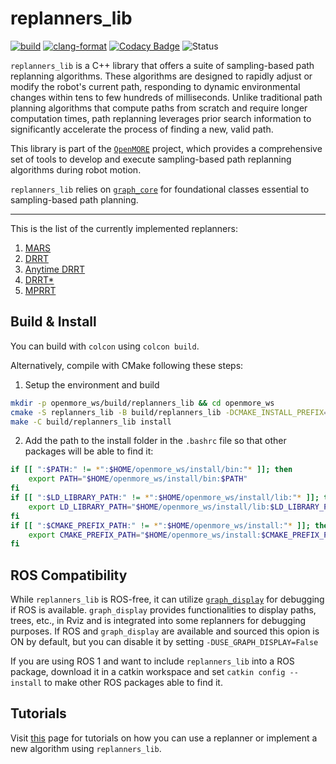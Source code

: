 # **replanners_lib**

[![build](https://github.com/JRL-CARI-CNR-UNIBS/replanners_lib/actions/workflows/build_and_install.yaml/badge.svg)](https://github.com/JRL-CARI-CNR-UNIBS/replanners_lib/actions/workflows/build_and_install.yaml)
[![clang-format](https://github.com/JRL-CARI-CNR-UNIBS/replanners_lib/actions/workflows/clang-format.yaml/badge.svg)](https://github.com/JRL-CARI-CNR-UNIBS/replanners_lib/actions/workflows/clang-format.yaml)
[![Codacy Badge](https://app.codacy.com/project/badge/Grade/120098816ece42c4a8387a2ca6501f25)](https://app.codacy.com/gh/JRL-CARI-CNR-UNIBS/replanners_lib/dashboard?utm_source=gh&utm_medium=referral&utm_content=&utm_campaign=Badge_grade)
![Status](https://img.shields.io/badge/License-BSD3-green)


`replanners_lib` is a C++ library that offers a suite of sampling-based path replanning algorithms. These algorithms are designed to rapidly adjust or modify the robot's current path, responding to dynamic environmental changes within tens to few hundreds of milliseconds. Unlike traditional path planning algorithms that compute paths from scratch and require longer computation times, path replanning leverages prior search information to significantly accelerate the process of finding a new, valid path.

This library is part of the [`OpenMORE`](https://github.com/JRL-CARI-CNR-UNIBS/OpenMORE.git) project, which provides a comprehensive set of tools to develop and execute sampling-based path replanning algorithms during robot motion.

`replanners_lib` relies on [`graph_core`](https://github.com/JRL-CARI-CNR-UNIBS/graph_core) for foundational classes essential to sampling-based path planning.

---
This is the list of the currently implemented replanners:

1. [MARS](https://ieeexplore.ieee.org/document/10013661?source=authoralert)
2. [DRRT](https://ieeexplore.ieee.org/document/1641879)
3. [Anytime DRRT](https://ieeexplore.ieee.org/document/4209270)
4. [DRRT*](https://ieeexplore.ieee.org/document/8122814)
5. [MPRRT](https://ieeexplore.ieee.org/document/7027233)

## Build & Install
You can build with `colcon` using `colcon build`. 

Alternatively, compile with CMake following these steps:
1. Setup the environment and build
```bash
mkdir -p openmore_ws/build/replanners_lib && cd openmore_ws
cmake -S replanners_lib -B build/replanners_lib -DCMAKE_INSTALL_PREFIX=${HOME}/openmore_ws/install
make -C build/replanners_lib install
```

2. Add the path to the install folder in the `.bashrc` file so that other packages will be able to find it:

```bash
if [[ ":$PATH:" != *":$HOME/openmore_ws/install/bin:"* ]]; then
    export PATH="$HOME/openmore_ws/install/bin:$PATH"
fi
if [[ ":$LD_LIBRARY_PATH:" != *":$HOME/openmore_ws/install/lib:"* ]]; then
    export LD_LIBRARY_PATH="$HOME/openmore_ws/install/lib:$LD_LIBRARY_PATH"
fi
if [[ ":$CMAKE_PREFIX_PATH:" != *":$HOME/openmore_ws/install:"* ]]; then
    export CMAKE_PREFIX_PATH="$HOME/openmore_ws/install:$CMAKE_PREFIX_PATH"
fi
```

## ROS Compatibility

While `replanners_lib` is ROS-free, it can utilize [`graph_display`](https://github.com/JRL-CARI-CNR-UNIBS/graph_display.git) for debugging if ROS is available. `graph_display` provides functionalities to display paths, trees, etc., in Rviz and is integrated into some replanners for debugging purposes. If ROS and `graph_display` are available and sourced this opion is ON by default, but you can disable it by setting `-DUSE_GRAPH_DISPLAY=False`

If you are using ROS 1 and want to include `replanners_lib` into a ROS package, download it in a catkin workspace and set `catkin config --install` to make other ROS packages able to find it.

## Tutorials
Visit [this](https://github.com/JRL-CARI-CNR-UNIBS/replanners_lib/blob/master/documentation/tutorial/tutorial.md) page for tutorials on how you can use a replanner or implement a new algorithm using `replanners_lib`.
